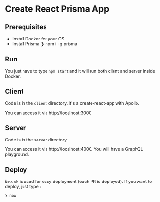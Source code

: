 # Create React Prisma App

## Prerequisites
  - Install Docker for your OS
  - Install Prisma
    ❯ npm i -g prisma

## Run
You just have to type `npm start` and it will run both client and server inside Docker.

## Client
Code is in the `client` directory.
It's a create-react-app with Apollo.

You can access it via http://localhost:3000

## Server
Code is in the `server` directory.

You can access it via http://localhost:4000. You will have a GraphQL playground.

## Deploy
`Now.sh` is used for easy deployment (each PR is deployed).
If you want to deploy, just type :

    ❯ now
